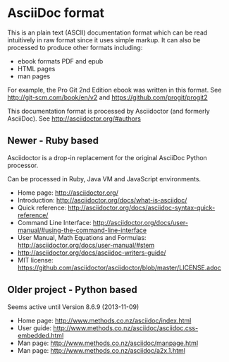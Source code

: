 # AsciiDoc format

This is an plain text (ASCII) documentation format which can be read
intuitively in raw format since it uses simple markup. It can also be
processed to produce other formats including:
- ebook formats PDF and epub
- HTML pages
- man pages

For example, the Pro Git 2nd Edition ebook was written in this format.
See http://git-scm.com/book/en/v2 and https://github.com/progit/progit2

This documentation format is processed by Asciidoctor (and formerly
AsciiDoc). See http://asciidoctor.org/#authors

## Newer - Ruby based

Asciidoctor is a drop-in replacement for the original AsciiDoc Python
processor.

Can be processed in Ruby, Java VM and JavaScript environments.

- Home page: http://asciidoctor.org/
- Introduction: http://asciidoctor.org/docs/what-is-asciidoc/
- Quick reference: http://asciidoctor.org/docs/asciidoc-syntax-quick-reference/
- Command Line Interface: http://asciidoctor.org/docs/user-manual/#using-the-command-line-interface
- User Manual, Math Equations and Formulas: http://asciidoctor.org/docs/user-manual/#stem
- http://asciidoctor.org/docs/asciidoc-writers-guide/
- MIT license: https://github.com/asciidoctor/asciidoctor/blob/master/LICENSE.adoc

## Older project - Python based

Seems active until Version 8.6.9 (2013-11-09)

- Home page: http://www.methods.co.nz/asciidoc/index.html
- User guide: http://www.methods.co.nz/asciidoc/asciidoc.css-embedded.html
- Man page: http://www.methods.co.nz/asciidoc/manpage.html
- Man page: http://www.methods.co.nz/asciidoc/a2x.1.html

